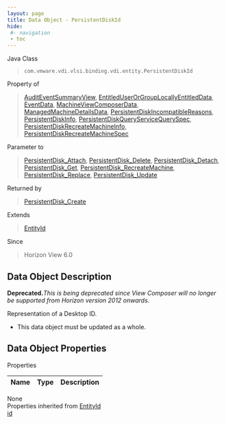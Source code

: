 ```yaml
---
layout: page
title: Data Object - PersistentDiskId
hide:
 #- navigation
 - toc
---
```


  
  
  



Java Class  
> `com.vmware.vdi.vlsi.binding.vdi.entity.PersistentDiskId`

Property of  
> [AuditEventSummaryView](vdi.infrastructure.AuditEvent.AuditEventSummaryView.md#field_detail), [EntitledUserOrGroupLocallyEntitledData](vdi.users.EntitledUserOrGroup.LocallyEntitledData.md#field_detail), [EventData](vdi.infrastructure.EventDatabase.EventData.md#field_detail), [MachineViewComposerData](vdi.resources.Machine.ViewComposerData.md#field_detail), [ManagedMachineDetailsData](vdi.resources.Machine.ManagedMachineDetailsData.md#field_detail), [PersistentDiskIncompatibleReasons](vdi.resources.PersistentDisk.PersistentDiskIncompatibleReasons.md#field_detail), [PersistentDiskInfo](vdi.resources.PersistentDisk.PersistentDiskInfo.md#field_detail), [PersistentDiskQueryServiceQuerySpec](vdi.resources.PersistentDiskQueryService.QuerySpec.md#field_detail), [PersistentDiskRecreateMachineInfo](vdi.resources.PersistentDisk.PersistentDiskRecreateMachineInfo.md#field_detail), [PersistentDiskRecreateMachineSpec](vdi.resources.PersistentDisk.RecreateMachineSpec.md#field_detail)

Parameter to  
> [PersistentDisk_Attach](vdi.resources.PersistentDisk.md#attach), [PersistentDisk_Delete](vdi.resources.PersistentDisk.md#delete), [PersistentDisk_Detach](vdi.resources.PersistentDisk.md#detach), [PersistentDisk_Get](vdi.resources.PersistentDisk.md#get), [PersistentDisk_RecreateMachine](vdi.resources.PersistentDisk.md#recreateMachine), [PersistentDisk_Replace](vdi.resources.PersistentDisk.md#replace), [PersistentDisk_Update](vdi.resources.PersistentDisk.md#update)

Returned by  
> [PersistentDisk_Create](vdi.resources.PersistentDisk.md#create)

Extends  
> [EntityId](vdi.EntityId.md)

Since  
> Horizon View 6.0


## Data Object Description 

**Deprecated.**_This is being deprecated since View Composer will no longer be supported from Horizon version 2012 onwards._

Representation of a Desktop ID. 

  * This data object must be updated as a whole.



## Data Object Properties

Properties

Name |  Type |  Description   
---|---|---  
None  
Properties inherited from [EntityId](vdi.EntityId.md)  
[id](vdi.EntityId.md#id)  
  
  
 
  
  
